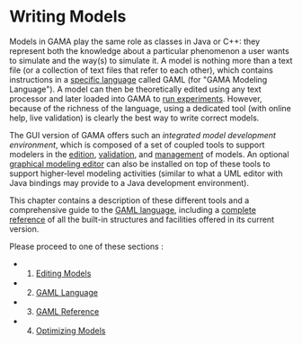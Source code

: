 # Writing Models



Models in GAMA play the same role as classes in Java or C++: they represent both the knowledge about a particular phenomenon a user wants to simulate and the way(s) to simulate it. A model is nothing more than a text file (or a collection of text files that refer to each other), which contains instructions in a [specific language](https://github.com/gama-platform/gama/wiki/Content\WikiOnly\GamlLanguage.md) called GAML (for "GAMA Modeling Language").
A model can then be theoretically edited using any text processor and later loaded into GAMA to [run experiments](https://github.com/gama-platform/gama/wiki/Content\References\PlatformDocumentation\RunningExperiments.md). However, because of the richness of the language, using a dedicated tool (with online help, live validation) is clearly the best way to write correct models.

The GUI version of GAMA offers such an _integrated model development environment_, which is composed of a set of coupled tools to support modelers in the [edition](https://github.com/gama-platform/gama/wiki/Content\References\PlatformDocumentation\EditingModels.md), [validation](https://github.com/gama-platform/gama/wiki/Content\References\PlatformDocumentation\EditingModels\ValidationOfModels.md), and [management](https://github.com/gama-platform/gama/wiki/Content\References\PlatformDocumentation\WorkspaceProjectsAndModels.md) of models. An optional [graphical modeling editor](G__GraphicalEditor) can also be installed on top of these tools to support higher-level modeling activities (similar to what a UML editor with Java bindings may provide to a Java development environment).

This chapter contains a description of these different tools and a comprehensive guide to the [GAML language](https://github.com/gama-platform/gama/wiki/Content\WikiOnly\GamlLanguage.md), including a [complete reference](https://github.com/gama-platform/gama/wiki/Content\References\GamlReference.md) of all the built-in structures and facilities offered in its current version.

Please proceed to one of these sections :

  * 1. [Editing Models](https://github.com/gama-platform/gama/wiki/Content\References\PlatformDocumentation\EditingModels.md)
  * 2. [GAML Language](https://github.com/gama-platform/gama/wiki/Content\WikiOnly\GamlLanguage.md)
  * 3. [GAML Reference](https://github.com/gama-platform/gama/wiki/Content\References\GamlReference.md)
  * 4. [Optimizing Models](G__OptimizingModels)
